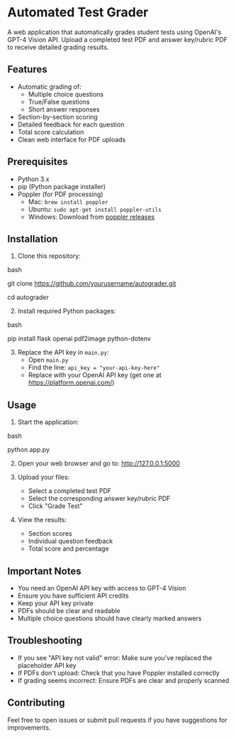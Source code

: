 # Automated Test Grader

A web application that automatically grades student tests using OpenAI's GPT-4 Vision API. Upload a completed test PDF and answer key/rubric PDF to receive detailed grading results.

## Features
- Automatic grading of:
  - Multiple choice questions
  - True/False questions
  - Short answer responses
- Section-by-section scoring
- Detailed feedback for each question
- Total score calculation
- Clean web interface for PDF uploads

## Prerequisites
- Python 3.x
- pip (Python package installer)
- Poppler (for PDF processing)
  - Mac: `brew install poppler`
  - Ubuntu: `sudo apt-get install poppler-utils`
  - Windows: Download from [poppler releases](http://blog.alivate.com.au/poppler-windows/)

## Installation

1. Clone this repository:

bash

git clone https://github.com/yourusername/autograder.git

cd autograder

2. Install required Python packages:

bash

pip install flask openai pdf2image python-dotenv

3. Replace the API key in `main.py`:
   - Open `main.py`
   - Find the line: `api_key = "your-api-key-here"`
   - Replace with your OpenAI API key (get one at https://platform.openai.com/)

## Usage

1. Start the application:

bash

python app.py

2. Open your web browser and go to: http://127.0.0.1:5000

3. Upload your files:
   - Select a completed test PDF
   - Select the corresponding answer key/rubric PDF
   - Click "Grade Test"

4. View the results:
   - Section scores
   - Individual question feedback
   - Total score and percentage

## Important Notes
- You need an OpenAI API key with access to GPT-4 Vision
- Ensure you have sufficient API credits
- Keep your API key private
- PDFs should be clear and readable
- Multiple choice questions should have clearly marked answers

## Troubleshooting
- If you see "API key not valid" error: Make sure you've replaced the placeholder API key
- If PDFs don't upload: Check that you have Poppler installed correctly
- If grading seems incorrect: Ensure PDFs are clear and properly scanned

## Contributing
Feel free to open issues or submit pull requests if you have suggestions for improvements.
